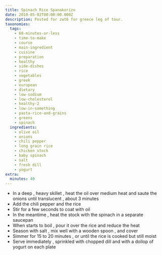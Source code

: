 ```yaml
---
title: Spinach Rice Spanakorizo
date: 2010-05-02T00:00:00.000Z
description: Posted for zwt6 for greece leg of tour.
taxonomies:
  tags:
    - 60-minutes-or-less
    - time-to-make
    - course
    - main-ingredient
    - cuisine
    - preparation
    - healthy
    - side-dishes
    - rice
    - vegetables
    - greek
    - european
    - dietary
    - low-sodium
    - low-cholesterol
    - healthy-2
    - low-in-something
    - pasta-rice-and-grains
    - greens
    - spinach
  ingredients:
    - olive oil
    - onions
    - chili pepper
    - long grain rice
    - chicken stock
    - baby spinach
    - salt
    - fresh dill
    - yogurt
extra:
  minutes: 40
---
```

 - In a deep , heavy skillet , heat the oil over medium heat and saute the onions until translucent , about 3 minutes
 - Add the chili pepper and the rice
 - Stir for a few seconds to coat with oil
 - In the meantime , heat the stock with the spinach in a separate saucepan
 - When starts to boil , pour it over the rice and reduce the heat
 - Season with salt , mix well with a wooden spoon , and cover
 - Simmer for 15 to 20 minutes , or until the rice is cooked but still moist
 - Serve immediately , sprinkled with chopped dill and with a dollop of yogurt on each plate
